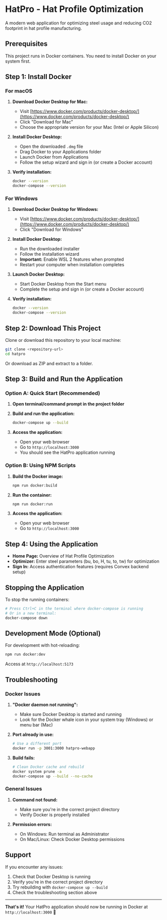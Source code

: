 # HatPro - Hat Profile Optimization

A modern web application for optimizing steel usage and reducing CO2 footprint in hat profile manufacturing.

## Prerequisites

This project runs in Docker containers. You need to install Docker on your system first.

## Step 1: Install Docker

### For macOS

1. **Download Docker Desktop for Mac:**
   - Visit [https://www.docker.com/products/docker-desktop/](https://www.docker.com/products/docker-desktop/)
   - Click "Download for Mac"
   - Choose the appropriate version for your Mac (Intel or Apple Silicon)

2. **Install Docker Desktop:**
   - Open the downloaded `.dmg` file
   - Drag Docker to your Applications folder
   - Launch Docker from Applications
   - Follow the setup wizard and sign in (or create a Docker account)

3. **Verify installation:**
   ```bash
   docker --version
   docker-compose --version
   ```

### For Windows

1. **Download Docker Desktop for Windows:**
   - Visit [https://www.docker.com/products/docker-desktop/](https://www.docker.com/products/docker-desktop/)
   - Click "Download for Windows"

2. **Install Docker Desktop:**
   - Run the downloaded installer
   - Follow the installation wizard
   - **Important:** Enable WSL 2 features when prompted
   - Restart your computer when installation completes

3. **Launch Docker Desktop:**
   - Start Docker Desktop from the Start menu
   - Complete the setup and sign in (or create a Docker account)

4. **Verify installation:**
   ```bash
   docker --version
   docker-compose --version
   ```

## Step 2: Download This Project

Clone or download this repository to your local machine:

```bash
git clone <repository-url>
cd hatpro
```

Or download as ZIP and extract to a folder.

## Step 3: Build and Run the Application

### Option A: Quick Start (Recommended)

1. **Open terminal/command prompt in the project folder**

2. **Build and run the application:**
   ```bash
   docker-compose up --build
   ```

3. **Access the application:**
   - Open your web browser
   - Go to `http://localhost:3000`
   - You should see the HatPro application running

### Option B: Using NPM Scripts

1. **Build the Docker image:**
   ```bash
   npm run docker:build
   ```

2. **Run the container:**
   ```bash
   npm run docker:run
   ```

3. **Access the application:**
   - Open your web browser
   - Go to `http://localhost:3000`

## Step 4: Using the Application

- **Home Page:** Overview of Hat Profile Optimization
- **Optimizer:** Enter steel parameters (bu, bo, H, tu, to, tw) for optimization
- **Sign In:** Access authentication features (requires Convex backend setup)

## Stopping the Application

To stop the running containers:

```bash
# Press Ctrl+C in the terminal where docker-compose is running
# Or in a new terminal:
docker-compose down
```

## Development Mode (Optional)

For development with hot-reloading:

```bash
npm run docker:dev
```

Access at `http://localhost:5173`

## Troubleshooting

### Docker Issues

1. **"Docker daemon not running":**
   - Make sure Docker Desktop is started and running
   - Look for the Docker whale icon in your system tray (Windows) or menu bar (Mac)

2. **Port already in use:**
   ```bash
   # Use a different port
   docker run -p 3001:3000 hatpro-webapp
   ```

3. **Build fails:**
   ```bash
   # Clean Docker cache and rebuild
   docker system prune -a
   docker-compose up --build --no-cache
   ```

### General Issues

1. **Command not found:**
   - Make sure you're in the correct project directory
   - Verify Docker is properly installed

2. **Permission errors:**
   - On Windows: Run terminal as Administrator
   - On Mac/Linux: Check Docker Desktop permissions

## Support

If you encounter any issues:

1. Check that Docker Desktop is running
2. Verify you're in the correct project directory
3. Try rebuilding with `docker-compose up --build`
4. Check the troubleshooting section above

---

**That's it!** Your HatPro application should now be running in Docker at `http://localhost:3000` 🎉
